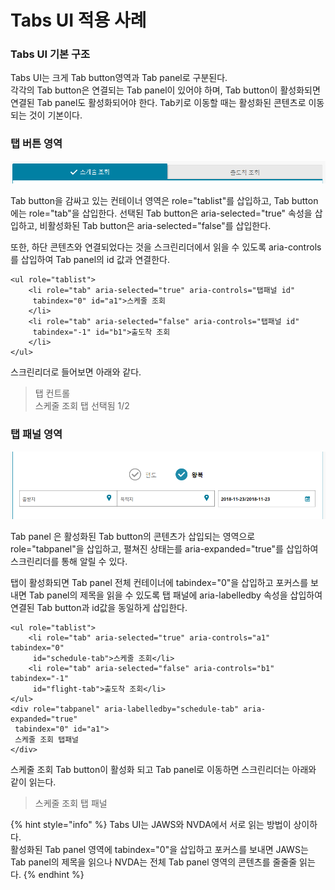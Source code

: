 # Tabs UI 적용 사례

### Tabs UI 기본 구조

Tabs UI는 크게 Tab button영역과 Tab panel로 구분된다.  
각각의 Tab button은 연결되는 Tab panel이 있어야 하며, Tab button이 활성화되면 연결된 Tab panel도 활성화되어야 한다.  Tab키로 이동할 때는 활성화된 콘텐츠로 이동되는 것이 기본이다.  

### 탭 버튼 영역

![](../../.gitbook/assets/image%20%2812%29.png)

Tab button을 감싸고 있는 컨테이너 영역은 role="tablist"를 삽입하고, Tab button에는 role="tab"을 삽입한다. 선택된 Tab button은 aria-selected="true" 속성을 삽입하고, 비활성화된 Tab button은 aria-selected="false"를 삽입한다.

또한, 하단 콘텐츠와 연결되었다는 것을 스크린리더에서 읽을 수 있도록 aria-controls를 삽입하여 Tab panel의 id 값과 연결한다.

```markup
<ul role="tablist">
    <li role="tab" aria-selected="true" aria-controls="탭패널 id" 
     tabindex="0" id="a1">스케줄 조회
    </li>
    <li role="tab" aria-selected="false" aria-controls="탭패널 id" 
     tabindex="-1" id="b1">출도착 조회
    </li>
</ul>
```

스크린리더로 들어보면 아래와 같다.

> 탭 컨트롤  
> 스케줄 조회 탭 선택됨 1/2

### 탭 패널 영역

![](../../.gitbook/assets/image%20%2820%29.png)

Tab panel 은 활성화된 Tab button의 콘텐츠가 삽입되는 영역으로 role="tabpanel"을 삽입하고, 펼쳐진 상태는를 aria-expanded="true"를 삽입하여 스크린리더를 통해 알릴 수 있다.

탭이 활성화되면 Tab panel 전체 컨테이너에 tabindex="0"을 삽입하고 포커스를 보내면 Tab panel의 제목을 읽을 수 있도록 탭 패널에 aria-labelledby 속성을 삽입하여 연결된 Tab button과 id값을 동일하게 삽입한다.

```markup
<ul role="tablist">
    <li role="tab" aria-selected="true" aria-controls="a1" tabindex="0" 
     id="schedule-tab">스케줄 조회</li>
    <li role="tab" aria-selected="false" aria-controls="b1" tabindex="-1" 
     id="flight-tab">출도착 조회</li>
</ul>
<div role="tabpanel" aria-labelledby="schedule-tab" aria-expanded="true" 
 tabindex="0" id="a1">
 스케줄 조회 탭패널
</div>
```

스케줄 조회 Tab button이 활성화 되고 Tab panel로 이동하면 스크린리더는 아래와 같이 읽는다.

> 스케줄 조회 탭 패널

{% hint style="info" %}
Tabs UI는 JAWS와 NVDA에서 서로 읽는 방법이 상이하다.   
활성화된 Tab panel 영역에 tabindex="0"을 삽입하고 포커스를 보내면 JAWS는 Tab panel의 제목을 읽으나 NVDA는 전체 Tab panel 영역의 콘텐츠를 줄줄줄 읽는다.
{% endhint %}

